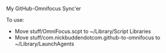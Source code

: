 My GitHub-Omnifocus Sync'er

To use:

* Move stuff/OmniFocus.scpt to ~/Library/Script Libraries
* Move stuff/com.nickbuddendotcom.github-to-omnifocus to ~/Library/LaunchAgents
